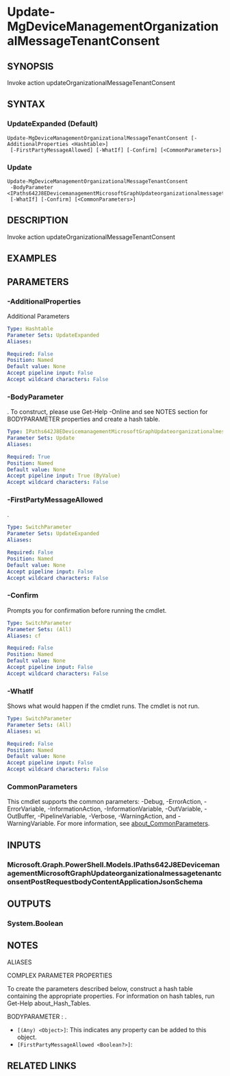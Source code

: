 ﻿---
external help file: Microsoft.Graph.DeviceManagement.Actions-help.xml
Module Name: Microsoft.Graph.DeviceManagement.Actions
online version: https://docs.microsoft.com/en-us/powershell/module/microsoft.graph.devicemanagement.actions/update-mgdevicemanagementorganizationalmessagetenantconsent
schema: 2.0.0
---

# Update-MgDeviceManagementOrganizationalMessageTenantConsent

## SYNOPSIS
Invoke action updateOrganizationalMessageTenantConsent

## SYNTAX

### UpdateExpanded (Default)
```
Update-MgDeviceManagementOrganizationalMessageTenantConsent [-AdditionalProperties <Hashtable>]
 [-FirstPartyMessageAllowed] [-WhatIf] [-Confirm] [<CommonParameters>]
```

### Update
```
Update-MgDeviceManagementOrganizationalMessageTenantConsent
 -BodyParameter <IPaths642J8EDevicemanagementMicrosoftGraphUpdateorganizationalmessagetenantconsentPostRequestbodyContentApplicationJsonSchema>
 [-WhatIf] [-Confirm] [<CommonParameters>]
```

## DESCRIPTION
Invoke action updateOrganizationalMessageTenantConsent

## EXAMPLES

## PARAMETERS

### -AdditionalProperties
Additional Parameters

```yaml
Type: Hashtable
Parameter Sets: UpdateExpanded
Aliases:

Required: False
Position: Named
Default value: None
Accept pipeline input: False
Accept wildcard characters: False
```

### -BodyParameter
.
To construct, please use Get-Help -Online and see NOTES section for BODYPARAMETER properties and create a hash table.

```yaml
Type: IPaths642J8EDevicemanagementMicrosoftGraphUpdateorganizationalmessagetenantconsentPostRequestbodyContentApplicationJsonSchema
Parameter Sets: Update
Aliases:

Required: True
Position: Named
Default value: None
Accept pipeline input: True (ByValue)
Accept wildcard characters: False
```

### -FirstPartyMessageAllowed
.

```yaml
Type: SwitchParameter
Parameter Sets: UpdateExpanded
Aliases:

Required: False
Position: Named
Default value: None
Accept pipeline input: False
Accept wildcard characters: False
```

### -Confirm
Prompts you for confirmation before running the cmdlet.

```yaml
Type: SwitchParameter
Parameter Sets: (All)
Aliases: cf

Required: False
Position: Named
Default value: None
Accept pipeline input: False
Accept wildcard characters: False
```

### -WhatIf
Shows what would happen if the cmdlet runs.
The cmdlet is not run.

```yaml
Type: SwitchParameter
Parameter Sets: (All)
Aliases: wi

Required: False
Position: Named
Default value: None
Accept pipeline input: False
Accept wildcard characters: False
```

### CommonParameters
This cmdlet supports the common parameters: -Debug, -ErrorAction, -ErrorVariable, -InformationAction, -InformationVariable, -OutVariable, -OutBuffer, -PipelineVariable, -Verbose, -WarningAction, and -WarningVariable. For more information, see [about_CommonParameters](http://go.microsoft.com/fwlink/?LinkID=113216).

## INPUTS

### Microsoft.Graph.PowerShell.Models.IPaths642J8EDevicemanagementMicrosoftGraphUpdateorganizationalmessagetenantconsentPostRequestbodyContentApplicationJsonSchema
## OUTPUTS

### System.Boolean
## NOTES

ALIASES

COMPLEX PARAMETER PROPERTIES

To create the parameters described below, construct a hash table containing the appropriate properties. For information on hash tables, run Get-Help about_Hash_Tables.


BODYPARAMETER <IPaths642J8EDevicemanagementMicrosoftGraphUpdateorganizationalmessagetenantconsentPostRequestbodyContentApplicationJsonSchema>: .
  - `[(Any) <Object>]`: This indicates any property can be added to this object.
  - `[FirstPartyMessageAllowed <Boolean?>]`: 

## RELATED LINKS
